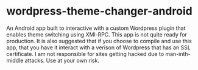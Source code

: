 wordpress-theme-changer-android
===============================

An Android app built to interactive with a custom Wordpress plugin that enables theme switching using XMl-RPC.
This app is not quite ready for production.  It is also suggested that if you choose to compile and use this app, that you have it interact with a verison of Wordpress that has an SSL certificate.  I am not responsible for sites getting hacked due to man-inth-middle attacks.  Use at your own risk.
